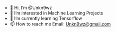 - 👋 Hi, I’m @Unkn9wz
- 👀 I’m interested in Machine Learning Projects
- 🌱 I’m currently learning Tensorflow
- 📫 How to reach me
  Email: Unkn9wz@gmail.com

<!---
Unkn9wz/Unkn9wz is a ✨ special ✨ repository because its `README.md` (this file) appears on your GitHub profile.
You can click the Preview link to take a look at your changes.
--->
